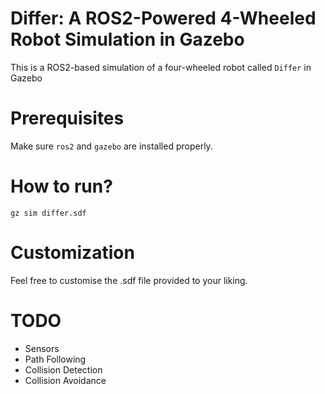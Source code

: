 # Differ: A ROS2-Powered 4-Wheeled Robot Simulation in Gazebo
This is a ROS2-based simulation of a four-wheeled robot called `Differ` in Gazebo

# Prerequisites
Make sure `ros2` and `gazebo` are installed properly.

# How to run?
```
gz sim differ.sdf
```

# Customization
Feel free to customise the .sdf file provided to your liking.

# TODO
- Sensors
- Path Following
- Collision Detection
- Collision Avoidance

